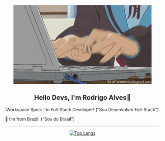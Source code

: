<div align="center" >
  <img src="https://github.com/rodrigodevelop-tech/rodrigodevelop-tech/blob/main/1869.gif" >
</div>

<p align="center">
  <h2 align="center"><b>Hello Devs, I'm Rodrigo Alves👋</b></h2>
</p>

:Workspace Spec: I'm Full-Stack Developer! ("Sou Desenvolver Full-Stack")

:house_with_garden: I’m from Brazil. ("Sou do Brasil")

<hr/>

<div align="center">

[![Top Langs](https://github-readme-stats.vercel.app/api/top-langs/?username=rodrigodevelop-tech&layout=compact)](https://github.com/rodrigodevelop-tech/github-readme-stats)
  
</div>



